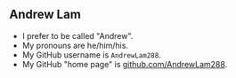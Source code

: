 ## Andrew Lam

- I prefer to be called "Andrew".
- My pronouns are he/him/his.
- My GitHub username is `AndrewLam288`.
- My GitHub "home page" is [github.com/AndrewLam288](https://github.com/AndrewLam288).
